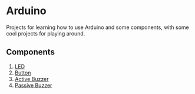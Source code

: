 # Arduino
Projects for learning how to use Arduino and some components, with some cool projects for playing around.

## Components

1. [LED](./Components/1.%20LED)
2. [Button](./Components/2.%20Button)
3. [Active Buzzer](./Components/3.%20Active%20Buzzer)
4. [Passive Buzzer](./Components/4.%20Passive%20Buzzer)

